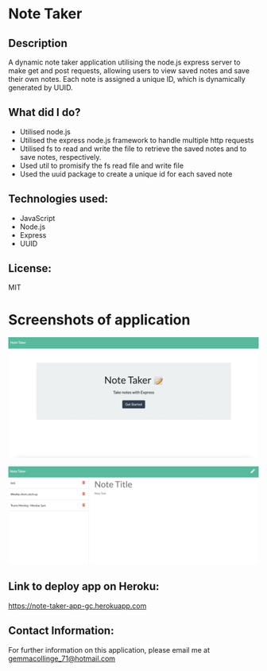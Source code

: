 # Note Taker

## Description

A dynamic note taker application utilising the node.js express server to make get and post requests, allowing users to view saved notes and save their own notes. Each note is assigned a unique ID, which is dynamically generated by UUID.

## What did I do?

- Utilised node.js
- Utilised the express node.js framework to handle multiple http requests
- Utilised fs to read and write the file to retrieve the saved notes and to save notes, respectively.
- Used util to promisify the fs read file and write file
- Used the uuid package to create a unique id for each saved note

## Technologies used:

- JavaScript
- Node.js
- Express
- UUID

## License:

MIT

# Screenshots of application

![Screenshot showcasing application homepage](public/assets/screenshots/note-taker-homepage.png)

![Screenshot showcasing application at /notes route ](public/assets/screenshots/note-taker-app.png)

## Link to deploy app on Heroku:

https://note-taker-app-gc.herokuapp.com

## Contact Information:

For further information on this application, please email me at gemmacollinge_71@hotmail.com

